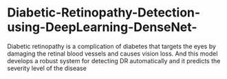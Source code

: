 # Diabetic-Retinopathy-Detection-using-DeepLearning-DenseNet-
Diabetic retinopathy is a complication of diabetes that targets the eyes by damaging the retinal blood vessels and causes vision loss. And this model develops a robust system for detecting DR automatically and it predicts the severity level of the disease

